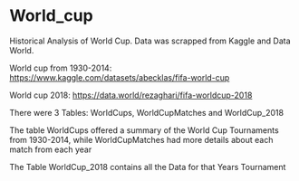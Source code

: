 # World_cup

Historical Analysis of World Cup. Data was scrapped from Kaggle and Data World.

World cup from 1930-2014: https://www.kaggle.com/datasets/abecklas/fifa-world-cup

World cup 2018: https://data.world/rezaghari/fifa-worldcup-2018


There were 3 Tables: WorldCups, WorldCupMatches and WorldCup_2018

The table WorldCups offered a summary of the World Cup Tournaments from 1930-2014, while WorldCupMatches had more details about each match from each year

The Table WorldCup_2018 contains all the Data for that Years Tournament
